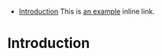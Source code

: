 - [Introduction](https://github.com/JoshVandeWalle/OpinionMarket/blob/main/Introduction.md "Introduction")
This is [an example](http://example.com/ "Title") inline link.
# Introduction
